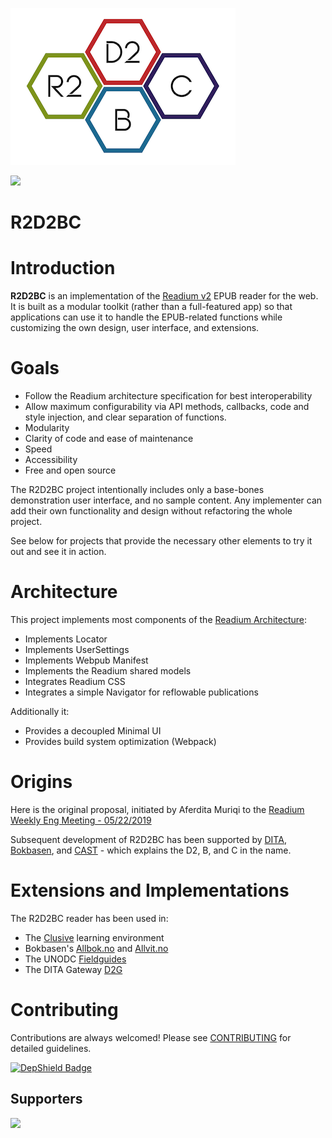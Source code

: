 ![](r2d2bc-logo.png)

[<img src="https://img.shields.io/badge/slack-R2D2BC-red/?logo=slack&style=plastic&color=red">](https://join.slack.com/t/r2d2bc/shared_invite/zt-gisndbu8-ecMkJ3Z1tZL8QU7_x5eLRA)

# R2D2BC

# Introduction
**R2D2BC** is an implementation of the [Readium v2](https://github.com/readium/architecture) EPUB reader for the web.
It is built as a modular toolkit (rather than a full-featured app) so that applications can use it to 
handle the EPUB-related functions while customizing the own design, user interface, and extensions.

# Goals

- Follow the Readium architecture specification for best interoperability
- Allow maximum configurability via API methods, callbacks, code and style injection, and clear separation of functions.
- Modularity 
- Clarity of code and ease of maintenance
- Speed
- Accessibility
- Free and open source

The R2D2BC project intentionally includes only a base-bones demonstration user interface, and no sample content.
Any implementer can add their own functionality and design without refactoring the whole project.

See below for projects that provide the necessary other elements to try it out and see it in action.

# Architecture

This project implements most components of the [Readium Architecture](https://github.com/readium/architecture):

- Implements Locator
- Implements UserSettings
- Implements Webpub Manifest
- Implements the Readium shared models
- Integrates Readium CSS
- Integrates a simple Navigator for reflowable publications

Additionally it:
- Provides a decoupled Minimal UI
- Provides build system optimization (Webpack)

# Origins

Here is the original proposal, initiated by Aferdita Muriqi to the
[Readium Weekly Eng Meeting - 05/22/2019](https://docs.google.com/document/d/1krNe8TUtvajpljcSS4nN_2cHfWO4_Hsag5LnJ4hj_CM/edit#)

Subsequent development of R2D2BC has been supported by [DITA](https://github.com/d-i-t-a), [Bokbasen](https://www.bokbasen.no/), and [CAST](http://www.cast.org) - which explains the D2, B, and C in the name.

# Extensions and Implementations

The R2D2BC reader has been used in:
- The [Clusive](https://github.com/cast-org/clusive) learning environment
- Bokbasen's [Allbok.no](https://www.allbok.no) and [Allvit.no](https://www.allvit.no)
- The UNODC [Fieldguides](https://fieldguides.github.io/library/)
- The DITA Gateway [D2G](https://d2g.dita.digital)

# Contributing
Contributions are always welcomed! Please see [CONTRIBUTING](CONTRIBUTING.md) for detailed guidelines.

[![DepShield Badge](https://depshield.sonatype.org/badges/d-i-t-a/R2D2BC/depshield.svg)](https://depshield.github.io)


## Supporters
[<img src="https://dita.digital/jetbrains.png" width="60">](https://www.jetbrains.com/?from=R2D2BC)

